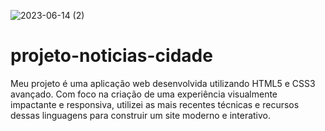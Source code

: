 ![2023-06-14 (2)](https://github.com/gabriel12lopes/projeto-noticias-cidade/assets/130005862/a258e197-eabf-46e5-8dcf-ecff7ba117b1)
# projeto-noticias-cidade
Meu projeto é uma aplicação web desenvolvida utilizando HTML5 e CSS3 avançado. Com foco na criação de uma experiência visualmente impactante e responsiva, utilizei as mais recentes técnicas e recursos dessas linguagens para construir um site moderno e interativo.
